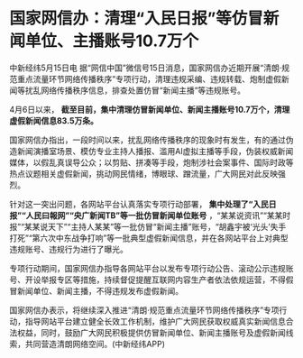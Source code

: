 # 国家网信办：清理“入民日报”等仿冒新闻单位、主播账号10.7万个

中新经纬5月15日电
据“网信中国”微信号15日消息，国家网信办近期开展“清朗·规范重点流量环节网络传播秩序”专项行动，清理违规采编、违规转载、炮制虚假新闻等扰乱网络传播秩序信息，排查处置仿冒“新闻主播”等违规账号。

4月6日以来， **截至目前，集中清理仿冒新闻单位、新闻主播账号10.7万个，清理虚假新闻信息83.5万条。**

国家网信办指出，一段时间以来，扰乱网络传播秩序的现象时有发生，有的通过伪造新闻演播室场景、模仿专业主持人播报、滥用AI虚拟主播等手段，伪装权威新闻媒体，以假乱真误导公众；以剪贴、拼凑等手段，炮制涉社会案事件、国际时政等热点议题相关虚假新闻，挑动网民情绪，博眼球、蹭流量，广大网民对此反映强烈。

针对这一突出问题，各网站平台认真落实专项行动部署， **集中处理了“入民日报”“人民曰報网”“央广新闻TB”等一批仿冒新闻单位账号**
，“某某说资讯”“某某时报”“某某说天下”“主持人某某”等一批仿冒“新闻主播”账号，“胡鑫宇被‘光头’失手打死”“第六次中东战争打响”等一批典型虚假新闻信息，并在各网站平台上对典型违规账号、违规行为进行了曝光。

专项行动期间，国家网信办指导各网站平台以发布专项行动公告、滚动公示违规账号、开设举报专区等措施，持续督促提醒互联网内容生产者依法依规运营，不得假冒新闻单位、新闻主播，不得违规发布虚假新闻。

国家网信办表示，将继续深入推进“清朗·规范重点流量环节网络传播秩序”专项行动，指导网站平台建立健全长效工作机制，维护广大网民获取权威真实新闻信息合法权益，同时，鼓励广大网民积极提供仿冒新闻单位、新闻主播账号及虚假新闻线索，共同营造清朗网络空间。(中新经纬APP)

